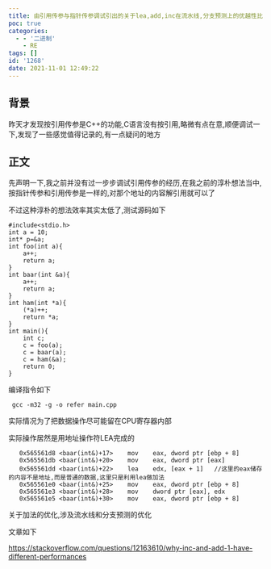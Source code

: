 ```yaml
---
title: 由引用传参与指针传参调试引出的关于lea,add,inc在流水线,分支预测上的优越性比较
poc: true
categories:
  - - '二进制'
    - RE
tags: []
id: '1268'
date: 2021-11-01 12:49:22
---
```


## 背景

昨天才发现按引用传参是C++的功能,C语言没有按引用,略微有点在意,顺便调试一下,发现了一些感觉值得记录的,有一点疑问的地方

## 正文

先声明一下,我之前并没有过一步步调试引用传参的经历,在我之前的淳朴想法当中,按指针传参和引用传参是一样的,对那个地址的内容解引用就可以了

不过这种淳朴的想法效率其实太低了,测试源码如下

```
#include<stdio.h>
int a = 10;
int* p=&a;
int foo(int a){
    a++;
    return a;
}
int baar(int &a){
    a++;
    return a;
}
int ham(int *a){
    (*a)++;
    return *a;
}
int main(){
    int c;
    c = foo(a);
    c = baar(a);
    c = ham(&a);
    return 0;
}
```

编译指令如下

```
 gcc -m32 -g -o refer main.cpp
```

实际情况为了把数据操作尽可能留在CPU寄存器内部

实际操作居然是用地址操作符LEA完成的

```
   0x565561d8 <baar(int&)+17>    mov    eax, dword ptr [ebp + 8]
   0x565561db <baar(int&)+20>    mov    eax, dword ptr [eax]
   0x565561dd <baar(int&)+22>    lea    edx, [eax + 1]   //这里的eax储存的内容不是地址,而是普通的数据,这里只是利用lea做加法
   0x565561e0 <baar(int&)+25>    mov    eax, dword ptr [ebp + 8]
   0x565561e3 <baar(int&)+28>    mov    dword ptr [eax], edx
   0x565561e5 <baar(int&)+30>    mov    eax, dword ptr [ebp + 8]
```

关于加法的优化,涉及流水线和分支预测的优化

文章如下

https://stackoverflow.com/questions/12163610/why-inc-and-add-1-have-different-performances